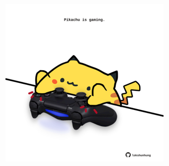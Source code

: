 <!-- built at 25/10/2024, 14:00:43 UTC -->
<p align="center">
  <img width="500" height="500" src="./ReadmeImage.svg">
</p>
